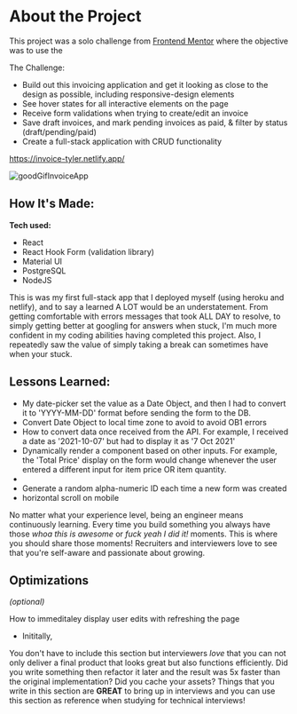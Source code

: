 
# About the Project
This project was a solo challenge from [Frontend Mentor](https://www.frontendmentor.io/challenges/invoice-app-i7KaLTQjl) where the objective was to use the

The Challenge:

- Build out this invoicing application and get it looking as close to the design as possible, including responsive-design elements
- See hover states for all interactive elements on the page
- Receive form validations when trying to create/edit an invoice
- Save draft invoices, and mark pending invoices as paid, & filter by status (draft/pending/paid)
- Create a full-stack application with CRUD functionality

https://invoice-tyler.netlify.app/

![goodGifInvoiceApp](https://user-images.githubusercontent.com/67395239/155815402-46a14480-cf80-43b9-b6e2-8829a4509e40.gif)



## How It's Made:

**Tech used:** 
- React 
- React Hook Form (validation library)
- Material UI
- PostgreSQL
- NodeJS

This is was my first full-stack app that I deployed myself (using heroku and netlify), and to say a learned A LOT would be an understatement.  From getting comfortable with errors messages that took ALL DAY to resolve, to simply getting better at googling for answers when stuck, I'm much more confident in my coding abilities having completed this project.  Also, I repeatedly saw the value of simply taking a break can sometimes have when your stuck. 


## Lessons Learned:

- My date-picker set the value as a Date Object, and then I had to convert it to 'YYYY-MM-DD' format before sending the form to the DB.
- Convert Date Object to local time zone to avoid to avoid OB1 errors
- How to convert data once received from the API. For example, I received a date as '2021-10-07' but had to display it as '7 Oct 2021'
- Dynamically render a component based on other inputs.  For example, the 'Total Price' display on the form would change whenever the user entered a different input for item price OR item quantity.
-
- Generate a random alpha-numeric ID each time a new form was created
- horizontal scroll on mobile

No matter what your experience level, being an engineer means continuously learning. Every time you build something you always have those *whoa this is awesome* or *fuck yeah I did it!* moments. This is where you should share those moments! Recruiters and interviewers love to see that you're self-aware and passionate about growing.


## Optimizations
*(optional)*

How to immeditaley display user edits with refreshing the page
- Inititally, 


You don't have to include this section but interviewers *love* that you can not only deliver a final product that looks great but also functions efficiently. Did you write something then refactor it later and the result was 5x faster than the original implementation? Did you cache your assets? Things that you write in this section are **GREAT** to bring up in interviews and you can use this section as reference when studying for technical interviews!
